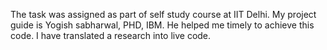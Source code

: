 The task was assigned as part of self study course at IIT Delhi.
My project guide is Yogish sabharwal, PHD, IBM. He helped me timely 
to achieve this code.
I have translated a research into live code.




